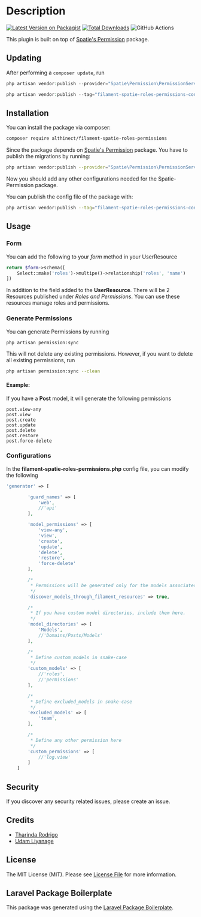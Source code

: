 # Description

[![Latest Version on Packagist](https://img.shields.io/packagist/v/althinect/filament-spatie-roles-permissions.svg?style=flat-square)](https://packagist.org/packages/althinect/filament-spatie-roles-permissions)
[![Total Downloads](https://img.shields.io/packagist/dt/althinect/filament-spatie-roles-permissions.svg?style=flat-square)](https://packagist.org/packages/althinect/filament-spatie-roles-permissions)
![GitHub Actions](https://github.com/althinect/filament-spatie-roles-permissions/actions/workflows/main.yml/badge.svg)

This plugin is built on top of [Spatie's Permission](https://spatie.be/docs/laravel-permission/v5/introduction) package. 

## Updating

After performing a ```composer update```, run
```php
php artisan vendor:publish --provider="Spatie\Permission\PermissionServiceProvider"
```

```php
php artisan vendor:publish --tag="filament-spatie-roles-permissions-config"
```

## Installation

You can install the package via composer:

```bash
composer require althinect/filament-spatie-roles-permissions
```

Since the package depends on [Spatie's Permission](https://spatie.be/docs/laravel-permission/v5/introduction) package. You have to publish the migrations by running:
```bash
php artisan vendor:publish --provider="Spatie\Permission\PermissionServiceProvider"
```

Now you should add any other configurations needed for the Spatie-Permission package.

You can publish the config file of the package with:
```bash
php artisan vendor:publish --tag="filament-spatie-roles-permissions-config"
```

## Usage

### Form

You can add the following to your *form* method in your UserResource 

```php
return $form->schema([
    Select::make('roles')->multipe()->relationship('roles', 'name')
])
```

In addition to the field added to the **UserResource**. There will be 2 Resources published under *Roles and Permissions*. You can use these resources manage roles and permissions.

### Generate Permissions

You can generate Permissions by running
```bash
php artisan permission:sync
```

This will not delete any existing permissions. However, if you want to delete all existing permissions, run

```bash
php artisan permission:sync --clean
```

#### Example: 
If you have a **Post** model, it will generate the following permissions
```
post.view-any
post.view
post.create
post.update
post.delete
post.restore
post.force-delete
```

### Configurations

In the **filament-spatie-roles-permissions.php** config file, you can modify the following

```php
'generator' => [

        'guard_names' => [
            'web',
            //'api'
        ],

        'model_permissions' => [
            'view-any',
            'view',
            'create',
            'update',
            'delete',
            'restore',
            'force-delete'
        ],

        /*
         * Permissions will be generated only for the models associated with the respective Filament Resources
         */
        'discover_models_through_filament_resources' => true,

        /*
         * If you have custom model directories, include them here.
         */
        'model_directories' => [
            'Models',
            //'Domains/Posts/Models'
        ],

        /*
         * Define custom_models in snake-case
         */
        'custom_models' => [
            //'roles',
            //'permissions'
        ],

        /*
         * Define excluded_models in snake-case
         */
        'excluded_models' => [
            'team',
        ],

        /*
         * Define any other permission here
         */
        'custom_permissions' => [
            //'log.view'
        ]
    ]
```

## Security

If you discover any security related issues, please create an issue.

## Credits

-   [Tharinda Rodrigo](https://github.com/UdamLiyanage/)
-   [Udam Liyanage](https://github.com/UdamLiyanage/)

## License

The MIT License (MIT). Please see [License File](LICENSE.md) for more information.

## Laravel Package Boilerplate

This package was generated using the [Laravel Package Boilerplate](https://laravelpackageboilerplate.com).
